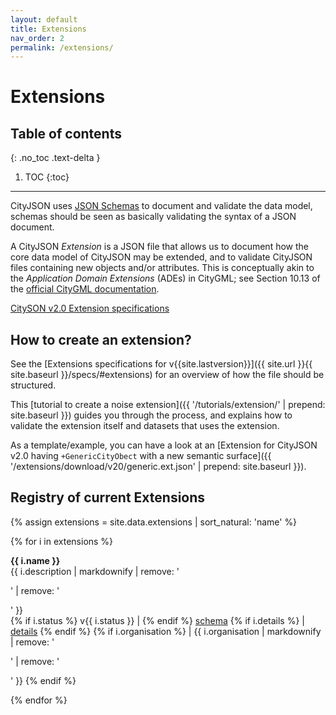 ```yaml
---
layout: default
title: Extensions
nav_order: 2
permalink: /extensions/
---
```


# Extensions

## Table of contents
{: .no_toc .text-delta }

1. TOC
{:toc}

---


CityJSON uses [JSON Schemas](http://json-schema.org/) to document and validate the data model, schemas should be seen as basically validating the syntax of a JSON document.

A CityJSON *Extension* is a JSON file that allows us to document how the core data model of CityJSON may be extended, and to validate CityJSON files containing new objects and/or attributes.
This is conceptually akin to the *Application Domain Extensions* (ADEs) in CityGML; see Section 10.13 of the [official CityGML documentation](https://portal.opengeospatial.org/files/?artifact_id=47842).


[<i class="fas fa-external-link-alt"></i> CitySON v2.0 Extension specifications](https://www.cityjson.org/specs/#extensions)


## How to create an extension?

See the [Extensions specifications for v{{site.lastversion}}]({{ site.url }}{{ site.baseurl }}/specs/#extensions) for an overview of how the file should be structured.

This [tutorial to create a noise extension]({{ '/tutorials/extension/' | prepend: site.baseurl }}) guides you through the process, and explains how to validate the extension itself and datasets that uses the extension.

As a template/example, you can have a look at an [Extension for CityJSON v2.0 having `+GenericCityObect` with a new semantic surface]({{ '/extensions/download/v20/generic.ext.json' | prepend: site.baseurl }}).



## Registry of current Extensions

{% assign extensions = site.data.extensions | sort_natural: 'name' %}

{% for i in extensions %}
<p>
  <b>{{ i.name }}</b>
  <br/>
  {{ i.description | markdownify | remove: '<p>' | remove: '</p>' }} 
  <br/>
  {% if i.status %}
  v{{ i.status }} |
  {% endif %}
  <a href="{{ i.url }}">schema</a>
  {% if i.details %}
  | 
  <a href="{{ i.details }}">details</a>
  {% endif %}
  {% if i.organisation %}
  | 
  {{ i.organisation | markdownify | remove: '<p>' | remove: '</p>' }} 
  {% endif %}
</p>
{% endfor %}
